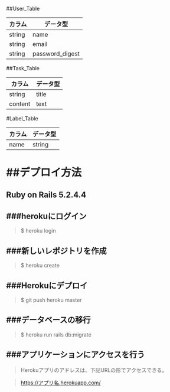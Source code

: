 ##User_Table

|  カラム  |  データ型 |
| ---- | ---- |
| string | name |
| string | email |
| string | password_digest |

##Task_Table

|  カラム  |  データ型 |
| ---- | ---- |
| string | title |
| content | text |

#Label_Table

|  カラム  |  データ型 |
| ---- | ---- |
| name | string |

##デプロイ方法
============

Ruby on Rails 5.2.4.4
------------

###herokuにログイン
------------
>$ heroku login

###新しいレポジトリを作成
------------
>$ heroku create

###Herokuにデプロイ
------------
>$ git push heroku master

###データベースの移行
------------
>$ heroku run rails db:migrate

###アプリケーションにアクセスを行う
------------
>Herokuアプリのアドレスは、下記URLの形でアクセスできる。

>https://アプリ名.herokuapp.com/ 
